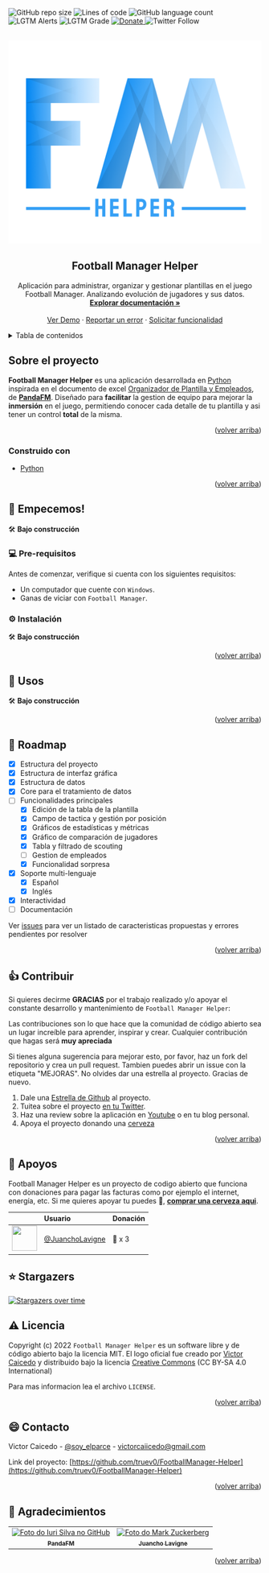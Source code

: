 <div id="top"></div>

<!-- PROJECT SHIELDS -->
![GitHub repo size](https://img.shields.io/github/repo-size/truev0/FootballManager-Helper?style=for-the-badge)
![Lines of code](https://img.shields.io/tokei/lines/github/truev0/FootballManager-Helper?style=for-the-badge)
![GitHub language count](https://img.shields.io/github/languages/count/truev0/FootballManager-Helper?style=for-the-badge)
![LGTM Alerts](https://img.shields.io/lgtm/alerts/github/truev0/FootballManager-Helper?style=for-the-badge)
![LGTM Grade](https://img.shields.io/lgtm/grade/python/github/truev0/FootballManager-Helper?style=for-the-badge)
 <a href="https://www.paypal.me/soyelparcee/2">
    <img src="https://img.shields.io/badge/Donate-PayPal-blue.svg?logo=paypal&style=for-the-badge" alt="Donate">
  </a>
![Twitter Follow](https://img.shields.io/twitter/follow/soy_elparce?logo=Twitter&style=for-the-badge)


<!-- PROJECT LOGO -->
<br />
<div align="center">
  <a href="https://github.com/truev0/FootballManager-Helper">
    <img src="gui/images/project_images/logo.png" alt="Logo" >
  </a>

<h2 align="center">Football Manager Helper</h2>

  <p align="center">
    Aplicación para administrar, organizar y gestionar plantillas en el juego Football Manager. Analizando evolución de jugadores y sus datos.
    <br />
    <a href="https://github.com/truev0/FootballManager-Helper"><strong>Explorar documentación »</strong></a>
    <br />
    <br />
    <a href="https://github.com/truev0/FootballManager-Helper">Ver Demo</a>
    ·
    <a href="https://github.com/truev0/FootballManager-Helper/issues">Reportar un error</a>
    ·
    <a href="https://github.com/truev0/FootballManager-Helper/issues">Solicitar funcionalidad</a>
  </p>
</div>



<!-- TABLE OF CONTENTS -->
<details>
  <summary>Tabla de contenidos</summary>
  <ol>
    <li>
      <a href="#sobre-el-proyecto">Sobre el proyecto</a>
      <ul>
        <li><a href="#construido-con">Contruido con</a></li>
      </ul>
    </li>
    <li>
      <a href="#empecemos">Empecemos!</a>
      <ul>
        <li><a href="#pre-requisitos">Pre-requisitos</a></li>
        <li><a href="#instalacion">Instalación</a></li>
      </ul>
    </li>
    <li><a href="#usos">Usos</a></li>
    <li><a href="#roadmap">Roadmap</a></li>
    <li><a href="#contribuir">Contribuir</a></li>
    <li><a href="#apoyos">Apoyos</a></li>
    <li><a href="#stargazers">Stargazers</a></li>
    <li><a href="#licencia">Licencia</a></li>
    <li><a href="#contacto">Contacto</a></li>
    <li><a href="#agradecimientos">Agradecimientos</a></li>
  </ol>
</details>



<!-- ABOUT THE PROJECT -->
## Sobre el proyecto

  <b>Football Manager Helper</b> es una aplicación desarrollada en <a href="https://github.com/expressjs/express">Python
  </a> inspirada en el documento de excel <a href="https://www.fmsite.net/files/file/1120-organizador-de-plantilla-y-empleados-v30-pandafm-ft-el-parce-excel-actualizado-al-12422/">
  Organizador de Plantilla y Empleados</a>, de  <b><a href="https://twitter.com/f_mpanda">PandaFM</a></b>. Diseñado para
  <b>facilitar</b> la gestion de equipo para mejorar la <b>inmersión</b> en el juego, permitiendo conocer cada detalle 
  de tu plantilla y asi tener un control <b>total</b> de la misma.


<p align="right">(<a href="#top">volver arriba</a>)</p>



### Construido con

* [Python](https://www.python.org/)

<p align="right">(<a href="#top">volver arriba</a>)</p>



<!-- GETTING STARTED -->
## 🚀 Empecemos!

🛠 <b>Bajo construcción</b>

### 💻 Pre-requisitos

Antes de comenzar, verifique si cuenta con los siguientes requisitos:
* Un computador que cuente con `Windows`.
* Ganas de viciar con `Football Manager`.

### ⚙️ Instalación

🛠 <b>Bajo construcción</b>

<p align="right">(<a href="#top">volver arriba</a>)</p>



<!-- USAGE EXAMPLES -->
## 🎯 Usos

🛠 <b>Bajo construcción</b>

<p align="right">(<a href="#top">volver arriba</a>)</p>



<!-- ROADMAP -->
## 📝 Roadmap

- [x] Estructura del proyecto
- [x] Estructura de interfaz gráfica
- [x] Estructura de datos
- [x] Core para el tratamiento de datos
- [ ] Funcionalidades principales
    - [x] Edición de la tabla de la plantilla
    - [x] Campo de tactica y gestión por posición
    - [x] Gráficos de estadísticas y métricas
    - [x] Gráfico de comparación de jugadores
    - [x] Tabla y filtrado de scouting
    - [ ] Gestion de empleados
    - [x] Funcionalidad sorpresa
- [x] Soporte multi-lenguaje
    - [x] Español
    - [x] Inglés
- [x] Interactividad
- [ ] Documentación

Ver [issues](https://github.com/truev0/FootballManager-Helper/issues) para ver un listado de caracteristicas propuestas y errores pendientes por resolver

<p align="right">(<a href="#top">volver arriba</a>)</p>



<!-- CONTRIBUTING -->
## 👍 Contribuir

Si quieres decirme **GRACIAS** por el trabajo realizado y/o apoyar el constante desarrollo y mantenimiento de `Football Manager Helper`:

Las contribuciones son lo que hace que la comunidad de código abierto sea un lugar increíble para aprender, inspirar y crear. Cualquier contribución que hagas será **muy apreciada**

Si tienes alguna sugerencia para mejorar esto, por favor, haz un fork del repositorio y crea un pull request. Tambien puedes abrir un issue con la etiqueta "MEJORAS".
No olvides dar una estrella al proyecto. Gracias de nuevo.

1. Dale una [Estrella de Github](https://github.com/truev0/FootballManager-Helper/stargazers) al proyecto.
2. Tuitea sobre el proyecto [en tu Twitter](https://twitter.com/intent/tweet?text=FM+Helper+es+una+app+para+la+gesti%C3%B3n+de+tu+club+y+sus+plantillas%2C+inspirado+en+el+excel+de+%40f_mpanda+y+construido+en+%23python.+Dise%C3%B1ado+para+tener+todo+bajo+control+de+una+manera+f%C3%A1cil+y+sencilla%F0%9F%9A%80+https%3A%2F%2Fgithub.com%2Ftruev0%2FFootballManager-Helper).
3. Haz una review sobre la aplicación en [Youtube](https://youtube.com) o en tu blog personal.
4. Apoya el proyecto donando una [cerveza](https://www.buymeacoffee.com/soyelparce)
<p align="right">(<a href="#top">volver arriba</a>)</p>


<!-- SUPPORTERS -->
## 🍺 Apoyos


Football Manager Helper es un proyecto de codigo abierto que funciona con donaciones para pagar las facturas como por 
ejemplo el internet, energía, etc. Si me quieres apoyar tu puedes 🍺, [**comprar una cerveza aqui**](https://www.buymeacoffee.com/soyelparce).

|                                                                                                                  | Usuario | Donación |
|:-----------------------------------------------------------------------------------------------------------------|:--------|:---------|
| <img src="https://pbs.twimg.com/profile_images/1530276210688892928/lpF2mnxf_400x400.jpg" width="50" height="50"> | [@JuanchoLavigne](https://twitter.com/JuanchoLavigne) | 🍺 x 3     |



## ⭐️ Stargazers

[![Stargazers over time](https://starchart.cc/truev0/FootballManager-Helper.svg)](https://starchart.cc/truev0/FootballManager-Helper)

<!-- LICENSE -->
## ⚠️ Licencia

Copyright (c) 2022
`Football Manager Helper` es un software libre y de código abierto bajo la licencia MIT. El logo
oficial fue creado por [Victor Caicedo](https://github.com/truev0) y distribuido bajo la licencia [Creative Commons](https://creativecommons.org/licenses/by-sa/4.0/)
(CC BY-SA 4.0 International)

Para mas informacion lea el archivo `LICENSE`.


<p align="right">(<a href="#top">volver arriba</a>)</p>



<!-- CONTACT -->
## 😄 Contacto

Victor Caicedo - [@soy_elparce](https://twitter.com/soy_elparce) - victorcaiicedo@gmail.com

Link del proyecto: [https://github.com/truev0/FootballManager-Helper](https://github.com/truev0/FootballManager-Helper)

<p align="right">(<a href="#top">volver arriba</a>)</p>



<!-- ACKNOWLEDGMENTS -->
## 🤝 Agradecimientos

<table>
  <tr>
    <td align="center">
      <a href="https://twitter.com/f_mpanda">
        <img src="https://pbs.twimg.com/profile_images/1508552782437044225/Hn-QPati_400x400.jpg" width="100px;" alt="Foto do Iuri Silva no GitHub"/><br>
        <sub>
          <b>PandaFM</b>
        </sub>
      </a>
    </td>
    <td align="center">
      <a href="https://twitter.com/JuanchoLavigne">
        <img src="https://pbs.twimg.com/profile_images/1530276210688892928/lpF2mnxf_400x400.jpg" width="100px;" alt="Foto do Mark Zuckerberg"/><br>
        <sub>
          <b>Juancho Lavigne</b>
        </sub>
      </a>
    </td>
    
  </tr>
</table>

<p align="right">(<a href="#top">volver arriba</a>)</p>
